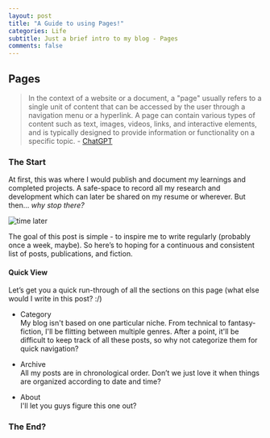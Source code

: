 ```yaml
---
layout: post
title: "A Guide to using Pages!"
categories: Life
subtitle: Just a brief intro to my blog - Pages
comments: false
---
```


## Pages

> In the context of a website or a document, a "page" usually refers to a single unit of content that can be accessed by the user through a navigation menu or a hyperlink. A page can contain various types of content such as text, images, videos, links, and interactive elements, and is typically designed to provide information or functionality on a specific topic. - [ChatGPT](https://chat.openai.com/)

### The Start

At first, this was where I would publish and document my learnings and completed projects. A safe-space to record all my research and development which can later be shared on my resume or wherever. But then... *why stop there?*

![time later](https://ani-poroorkara.github.io/blog/assets/images/Post1/time-later.jpg)

The goal of this post is simple - to inspire me to write regularly (probably once a week, maybe). So here’s to hoping for a continuous and consistent list of posts, publications, and fiction.

#### Quick View 

Let’s get you a quick run-through of all the sections on this page (what else would I write in this post? :/)

- Category <br>
    My blog isn't based on one particular niche. From technical to fantasy-fiction, I'll be flitting between multiple genres. After a point, it'll be difficult to keep track of all these posts, so why not categorize them for quick navigation?

- Archive <br>
    All my posts are in chronological order. Don’t we just love it when things are organized according to date and time?

- About <br>
    I'll let you guys figure this one out?


### The End?